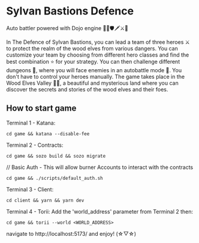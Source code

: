 # Sylvan Bastions Defence

Auto battler powered with Dojo engine 🎇🏹🛡🗡⚔🌟

In The Defence of Sylvan Bastions, you can lead a team of three heroes ⚔ to protect the realm of the wood elves from various dangers. You can customize your team by choosing from different hero classes and find the best combination ⭐ for your strategy. You can then challenge different dungeons 🌇, where you will face enemies in an autobattle mode 🏹. You don't have to control your heroes manually. The game takes place in the Wood Elves Valley 🧝‍♂️, a beautiful and mysterious land where you can discover the secrets and stories of the wood elves and their foes.

## How to start game
Terminal 1 - Katana:

```cd game && katana --disable-fee```

Terminal 2 - Contracts:

```cd game && sozo build && sozo migrate```

// Basic Auth - This will allow burner Accounts to interact with the contracts

```cd game && ./scripts/default_auth.sh```

Terminal 3 - Client:

```cd client && yarn && yarn dev```


Terminal 4 - Torii:
Add the 'world_address' parameter from Terminal 2 then:

```cd game && torii --world <WORLD_ADDRESS>```

navigate to http://localhost:5173/ and enjoy! (☆▽☆)